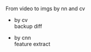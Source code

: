 
From video to imgs by nn and cv

* by cv    
  backup diff   

* by cnn    
  feature extract   



